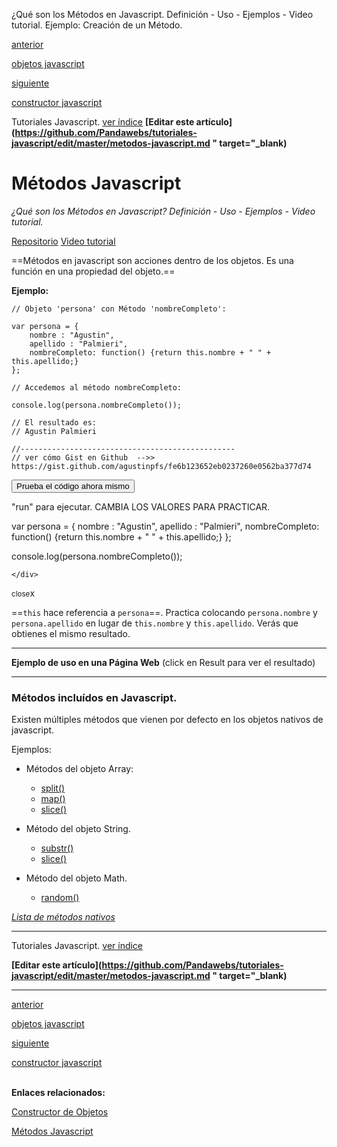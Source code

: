 <span class="hidden-excerpt">¿Qué son los Métodos en Javascript. Definición - Uso - Ejemplos - Video tutorial. Ejemplo: Creación de un Método.</span>

<div class="post-content_next">
  <a href="http://localhost:2368/objetos-javascript/">
    <div class="post-content_next-left">
      <p>anterior</p>
      <span>objetos javascript</span>
  </div>
  <a href="http://localhost:2368/constructor-de-objetos-javascript/">
    <div class="post-content_next-right">
      <p>siguiente</p>
      <span>constructor javascript</span>
    </div>
  </a>
</div>


<span class="link-to-index-git">Tutoriales Javascript. [ ver índice](http://localhost:2368/tutoriales-javascript/)</span>
<strong class="link-to-github">[Editar este artículo](https://github.com/Pandawebs/tutoriales-javascript/edit/master/metodos-javascript.md " target="_blank)</strong>


# Métodos Javascript

*¿Qué son los Métodos en Javascript? Definición - Uso - Ejemplos - Video tutorial.*

<span class="links-external">[Repositorio](#) [Video tutorial](#)</span>

==Métodos en javascript son acciones dentro de los objetos.
Es una función en una propiedad del objeto.==

**Ejemplo:**

<!-- code whit highlight: -->
<pre data-start="0"><code class="line-numbers language-javascript">// Objeto 'persona' con Método 'nombreCompleto':

var persona = {
    nombre : "Agustin",
    apellido : "Palmieri",
    nombreCompleto: function() {return this.nombre + " " + this.apellido;}
};

// Accedemos al método nombreCompleto:

console.log(persona.nombreCompleto());

// El resultado es:
// Agustin Palmieri

//------------------------------------------------
// ver cómo Gist en Github  -->> https://gist.github.com/agustinpfs/fe6b123652eb0237260e0562ba377d74
</code></pre>

<button class="post-content_button-console">Prueba el código ahora mismo</button>

<div class="post-content_console">

<p>"run" para ejecutar. <span class="post-content_console-mark">CAMBIA LOS VALORES PARA PRACTICAR.</span></p>
    
<div id="my-el" >
<script src="https://embed.tonicdev.com" data-element-id="my-el" ></script>       
var persona = {
    nombre : "Agustin",
    apellido : "Palmieri",
    nombreCompleto: function() {return this.nombre + " " + this.apellido;}
};

console.log(persona.nombreCompleto());

    </div>

<span class="post-content_buttonx-console"><small>close</small>x</span>
</div>

==`this` hace referencia a `persona`==. Practica colocando `persona.nombre` y `persona.apellido` en lugar de `this.nombre` y `this.apellido`. Verás que obtienes el mismo resultado.

<hr>

**Ejemplo de uso en una Página Web**
(click en Result para ver el resultado)

<div class="Post-jsfiddle">
<script async src="https://jsfiddle.net/Pandawebs/tkh92dnf/embed/html,result/"></script>
</div>
<hr>

### Métodos incluídos en Javascript.

Existen múltiples métodos que vienen por defecto en los objetos nativos de javascript.


Ejemplos:

* Métodos del objeto Array:
    * [split()](#)
    * [map()](#)
    * [slice()](#)

* Método del objeto String.
    * [substr()](#)
    * [slice()](#)

* Método del objeto Math.
    * [random()](#) 

[*Lista de métodos nativos*](#)

<hr>

<span class="link-to-index-git">Tutoriales Javascript. [ ver índice](http://localhost:2368/tutoriales-javascript/)</span>

<strong class="link-to-github">[Editar este artículo](https://github.com/Pandawebs/tutoriales-javascript/edit/master/metodos-javascript.md " target="_blank)</strong>

<hr>
<div class="post-content_next">
  <a href="http://localhost:2368/objetos-javascript/">
    <div class="post-content_next-left">
      <p>anterior</p>
      <span>objetos javascript</span>
  </div>
  <a href="http://localhost:2368/constructor-de-objetos-javascript/">
    <div class="post-content_next-right">
      <p>siguiente</p>
      <span>constructor javascript</span>
    </div>
  </a>
</div>

<br>

**Enlaces relacionados:**

[Constructor de Objetos](http://localhost:2368/constructor-de-objetos-javascript/)

[Métodos Javascript](#)